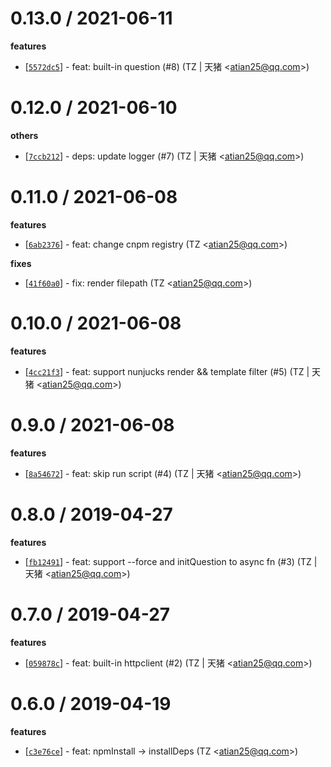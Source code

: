 
0.13.0 / 2021-06-11
==================

**features**
  * [[`5572dc5`](http://github.com/node-modules/common-boilerplate/commit/5572dc5eab3ccf88ce3593385d5ed8e95f91a0f0)] - feat: built-in question (#8) (TZ | 天猪 <<atian25@qq.com>>)

0.12.0 / 2021-06-10
==================

**others**
  * [[`7ccb212`](http://github.com/node-modules/common-boilerplate/commit/7ccb21219b6c4287586cf8eb008454337d0c5314)] - deps: update logger (#7) (TZ | 天猪 <<atian25@qq.com>>)

0.11.0 / 2021-06-08
==================

**features**
  * [[`6ab2376`](http://github.com/node-modules/common-boilerplate/commit/6ab2376e2a57b91ae38099c23f78f264aefd6cbd)] - feat: change cnpm registry (TZ <<atian25@qq.com>>)

**fixes**
  * [[`41f60a0`](http://github.com/node-modules/common-boilerplate/commit/41f60a04dbb26bcd1df7ef691a408dd2abc38910)] - fix: render filepath (TZ <<atian25@qq.com>>)

0.10.0 / 2021-06-08
==================

**features**
  * [[`4cc21f3`](http://github.com/node-modules/common-boilerplate/commit/4cc21f3b5b4983e911551ab759a85da499dbc37a)] - feat: support nunjucks render && template filter (#5) (TZ | 天猪 <<atian25@qq.com>>)

0.9.0 / 2021-06-08
==================

**features**
  * [[`8a54672`](http://github.com/node-modules/common-boilerplate/commit/8a54672501d282d7fa1803f207ba712cc23bc44a)] - feat: skip run script (#4) (TZ | 天猪 <<atian25@qq.com>>)

0.8.0 / 2019-04-27
==================

**features**
  * [[`fb12491`](http://github.com/node-modules/common-boilerplate/commit/fb124916b6a1deac5389d8651ff5d167673e920b)] - feat: support --force and initQuestion to async fn (#3) (TZ | 天猪 <<atian25@qq.com>>)

0.7.0 / 2019-04-27
==================

**features**
  * [[`059878c`](http://github.com/node-modules/common-boilerplate/commit/059878c9ae987892f69bd31a2b45116f54ab9604)] - feat: built-in httpclient (#2) (TZ | 天猪 <<atian25@qq.com>>)

0.6.0 / 2019-04-19
==================

**features**
  * [[`c3e76ce`](http://github.com/node-modules/common-boilerplate/commit/c3e76cea23ae23218fa20c7ad862efaad7531170)] - feat: npmInstall -> installDeps (TZ <<atian25@qq.com>>)
